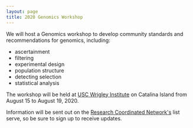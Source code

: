 ```yaml
---
layout: page
title: 2020 Genomics Workshop
---
```


We will host a Genomics workshop to develop community standards and recommendations for genomics, including:

* ascertainment
* filtering
* experimental design
* population structure
* detecting selection
* statistical analysis

The workshop will be held at [USC Wrigley Institute](https://dornsife.usc.edu/wrigley/wmsc/) on Catalina Island from August 15 to August 19, 2020. 

Information will be sent out on the [Research Coordinated Network's](https://rcn-ecs.github.io/) list serve, so be sure to sign up to receive updates. 
